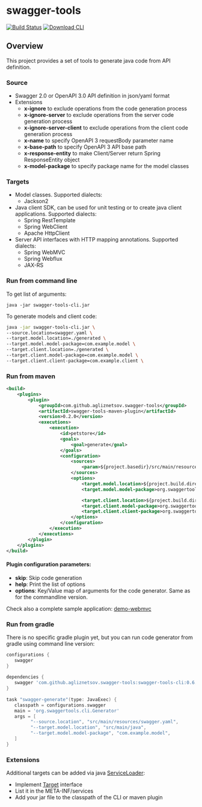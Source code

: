 # swagger-tools

[![Build Status](https://travis-ci.org/agliznetsov/swagger-tools.svg?branch=master)](https://travis-ci.org/agliznetsov/swagger-tools)
[![Download CLI](https://img.shields.io/maven-central/v/com.github.agliznetsov.swagger-tools/swagger-tools-cli.svg)](https://repo1.maven.org/maven2/com/github/agliznetsov/swagger-tools/swagger-tools-cli)

## Overview

This project provides a set of tools to generate java code from API definition.

### Source

- Swagger 2.0 or OpenAPI 3.0 API definition in json/yaml format 
- Extensions
    - **x-ignore** to exclude operations from the code generation process  
    - **x-ignore-server** to exclude operations from the server code generation process  
    - **x-ignore-server-client** to exclude operations from the client code generation process  
    - **x-name** to specify OpenAPI 3 requestBody parameter name
    - **x-base-path** to specify OpenAPI 3 API base path
    - **x-response-entity** to make Client/Server return Spring ResponseEntity object
    - **x-model-package** to specify package name for the model classes

### Targets

- Model classes. Supported dialects:
    - Jackson2
- Java client SDK, can be used for unit testing or to create java client applications. Supported dialects:
    -  Spring RestTemplate
    -  Spring WebClient
    -  Apache HttpClient
- Server API interfaces with HTTP mapping annotations. Supported dialects:
    - Spring WebMVC
    - Spring Webflux
    - JAX-RS

### Run from command line  

To get list of arguments:

`java -jar swagger-tools-cli.jar`

To generate models and client code:

```sh
java -jar swagger-tools-cli.jar \
--source.location=swagger.yaml \
--target.model.location=./generated \
--target.model.model-package=com.example.model \
--target.client.location=./generated \
--target.client.model-package=com.example.model \
--target.client.client-package=com.example.client \
```

### Run from maven

```xml
<build>
    <plugins>
        <plugin>
            <groupId>com.github.agliznetsov.swagger-tools</groupId>
            <artifactId>swagger-tools-maven-plugin</artifactId>
            <version>0.2.0</version>
            <executions>
                <execution>
                    <id>petstore</id>
                    <goals>
                        <goal>generate</goal>
                    </goals>
                    <configuration>
                        <sources>
                            <param>${project.basedir}/src/main/resources/petstore.yaml</param>
                        </sources>
                        <options>
                            <target.model.location>${project.build.directory}/generated-sources/swagger</target.model.location>
                            <target.model.model-package>org.swaggertools.demo.model</target.model.model-package>

                            <target.client.location>${project.build.directory}/generated-sources/swagger</target.client.location>
                            <target.client.model-package>org.swaggertools.demo.model</target.client.model-package>
                            <target.client.client-package>org.swaggertools.demo.client</target.client.client-package>
                        </options>
                    </configuration>
                </execution>
            </executions>
        </plugin>
    </plugins>
</build>
```

#### Plugin configuration parameters:
- **skip**: Skip code generation
- **help**: Print the list of options
- **options**: Key/Value map of arguments for the code generator. Same as for the commandline version. 

Check also a complete sample application: [demo-webmvc](demo/demo-webmvc)

### Run from gradle

There is no specific gradle plugin yet, but you can run code generator from gradle using command line version:

```groovy
configurations {
   swagger
}
 
dependencies {
   swagger 'com.github.agliznetsov.swagger-tools:swagger-tools-cli:0.6.0'
}
 
task "swagger-generate"(type: JavaExec) {
   classpath = configurations.swagger
   main = 'org.swaggertools.cli.Generator'
   args = [
         "--source.location", "src/main/resources/swagger.yaml",
         "--target.model.location", "src/main/java",
         "--target.model.model-package", "com.example.model",
   ]
}
```

### Extensions

Additional targets can be added via java [ServiceLoader](https://docs.oracle.com/javase/tutorial/ext/basics/spi.html):

- Implement [Target](swagger-tools-core/src/main/java/org/swaggertools/core/run/Target.java) interface
- List it in the META-INF/services
- Add your jar file to the classpath of the CLI or maven plugin